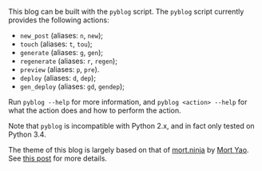 This blog can be built with the `pyblog` script. The `pyblog` script currently provides the following actions:

* `new_post` (aliases: `n`, `new`);
* `touch` (aliases: `t`, `tou`);
* `generate` (aliases: `g`, `gen`);
* `regenerate` (aliases: `r`, `regen`);
* `preview` (aliases: `p`, `pre`).
* `deploy` (aliases: `d`, `dep`);
* `gen_deploy` (aliases: `gd`, `gendep`);

Run `pyblog --help` for more information, and `pyblog <action> --help` for what the action does and how to perform the action.

Note that `pyblog` is incompatible with Python 2.x, and in fact only tested on Python 3.4.

The theme of this blog is largely based on that of [mort.ninja](http://mort.ninja) by [Mort Yao](https://github.com/soimort). See [this post](https://zmwangx.github.io/blog/2015-05-05-new-blog-new-start.html) for more details.
